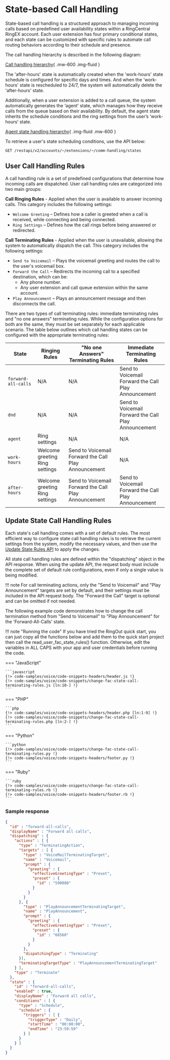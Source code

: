 # State-based Call Handling

State-based call handling is a structured approach to managing incoming calls based on predefined user availability states within a RingCentral RingEX account. Each user extension has four primary conditional states, and each state can be customized with specific rules to automate call routing behaviors according to their schedule and presence.

The call handling hierarchy is described in the following diagram:

[Call handling hierarchy](../../../img/standard-states.png){ .mw-600 .img-fluid }

The 'after-hours' state is automatically created when the 'work-hours' state schedule is configured for specific days and times. And when the 'work-hours' state is rescheduled to 24/7, the system will automatically delete the 'after-hours' state.

Additionally, when a user extension is added to a call queue, the system automatically generates the ‘agent’ state, which manages how they receive calls from the queue based on their availability. By default, the agent state inherits the schedule conditions and the ring settings from the user’s ‘work-hours’ state.

[Agent state handling hierarchy](../../../img/agent-state.png){ .img-fluid .mw-600 }

To retrieve a user's state scheduling conditions, use the API below:

``` HTTP
GET /restapi/v2/accounts/~/extensions/~/comm-handling/states
```

## User Call Handling Rules

A call handling rule is a set of predefined configurations that determine how incoming calls are dispatched. User call handling rules are categorized into two main groups:

**Call Ringing Rules** - Applied when the user is available to answer incoming calls. This category includes the following settings:

  - `Welcome Greeting` – Defines how a caller is greeted when a call is received, while connecting and being connected.
  - `Ring Settings` – Defines how the call rings before being answered or redirected.

**Call Terminating Rules** - Applied when the user is unavailable, allowing the system to automatically dispatch the call. This category includes the following settings:

  - `Send to Voicemail` – Plays the voicemail greeting and routes the call to the user's voicemail box.
  - `Forward the Call` – Redirects the incoming call to a specified destination, which can be:
      - Any phone number.
      - Any user extension and call queue extension within the same account.
  - `Play Announcement` – Plays an announcement message and then disconnects the call.

There are two types of call terminating rules: immediate terminating rules and "no one answers" terminating rules. While the configuration options for both are the same, they must be set separately for each applicable scenario. The table below outlines which call handling states can be configured with the appropriate terminating rules:

|State|Ringing Rules|"No one Answers" Terminating Rules|Immediate Terminating Rules|
|-|-|-|-|
|`forward-all-calls`|N/A|N/A|Send to Voicemail<br>Forward the Call<br>Play Announcement|
|`dnd`|N/A|N/A|Send to Voicemail<br>Forward the Call<br>Play Announcement|
|`agent`|Ring settings|N/A|N/A|
|`work-hours`|Welcome greeting<br>Ring settings|Send to Voicemail<br>Forward the Call<br>Play Announcement|N/A|
|`after-hours`|Welcome greeting<br>Ring settings|Send to Voicemail<br>Forward the Call<br>Play Announcement|Send to Voicemail<br>Forward the Call<br>Play Announcement|

## Update State Call Handling Rules

Each state's call handling comes with a set of default rules. The most efficient way to configure state call handling rules is to retrieve the current settings from the system, modify the necessary values, and then use the [Update State Rules API](https://developers.ringcentral.com/api-reference/State-based-Rules/updateVoiceStateBasedRule) to apply the changes.

All state call handling rules are defined within the "dispatching" object in the API response. When using the update API, the request body must include the complete set of default rule configurations, even if only a single value is being modified.

!!! note
    For call terminating actions, only the "Send to Voicemail" and "Play Announcement" targets are set by default, and their settings must be included in the API request body. The "Forward the Call" target is optional and can be omitted if not needed.

The following example code demonstrates how to change the call termination method from "Send to Voicemail" to "Play Announcement" for the 'Forward-All-Calls' state.

!!! note "Running the code"
    If you have tried the RingOut quick start, you can just copy all the functions below and add them to the quick start project then call the read_user_fac_state_rules() function. Otherwise, edit the variables in ALL CAPS with your app and user credentials before running the code.

=== "JavaScript"

    ```javascript
    {!> code-samples/voice/code-snippets-headers/header.js !}
    {!> code-samples/voice/code-snippets/change-fac-state-call-terminating-rules.js [ln:10-] !}
    ```

=== "PHP"

    ```php
    {!> code-samples/voice/code-snippets-headers/header.php [ln:1-9] !}
    {!> code-samples/voice/code-snippets/change-fac-state-call-terminating-rules.php [ln:2-] !}
    ```

=== "Python"

    ```python
    {!> code-samples/voice/code-snippets/change-fac-state-call-terminating-rules.py !}
    {!> code-samples/voice/code-snippets-headers/footer.py !}
    ```

=== "Ruby"

    ```ruby
    {!> code-samples/voice/code-snippets/change-fac-state-call-terminating-rules.rb !}
    {!> code-samples/voice/code-snippets-headers/footer.rb !}
    ```

### Sample response

```json
{
  "id" : "forward-all-calls",
  "displayName" : "Forward all calls",
  "dispatching" : {
    "actions" : [ {
      "type" : "TerminatingAction",
      "targets" : [ {
        "type" : "VoiceMailTerminatingTarget",
        "name" : "Voicemail",
        "prompt" : {
          "greeting" : {
            "effectiveGreetingType" : "Preset",
            "preset" : {
              "id" : "590080"
            }
          }
        }
      }, {
        "type" : "PlayAnnouncementTerminatingTarget",
        "name" : "PlayAnnouncement",
        "prompt" : {
          "greeting" : {
            "effectiveGreetingType" : "Preset",
            "preset" : {
              "id" : "66560"
            }
          }
        },
        "dispatchingType" : "Terminating"
      }],
      "terminatingTargetType" : "PlayAnnouncementTerminatingTarget"
    } ],
    "type" : "Terminate"
  },
  "state" : {
    "id" : "forward-all-calls",
    "enabled" : true,
    "displayName" : "Forward all calls",
    "conditions" : [ {
      "type" : "Schedule",
      "schedule" : {
        "triggers" : [ {
          "triggerType" : "Daily",
          "startTime" : "00:00:00",
          "endTime" : "23:59:59"
        } ]
      }
    } ]
  }
}
```
